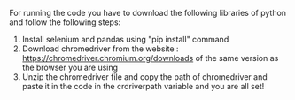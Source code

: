 For running the code you have to download the following libraries of python and follow the following steps:

1. Install selenium and pandas using "pip install" command
2. Download chromedriver from the website : https://chromedriver.chromium.org/downloads of the same version as the browser you are using
3. Unzip the chromedriver file and copy the path of chromedriver and paste it in the code in the crdriverpath variable and you are all set!

